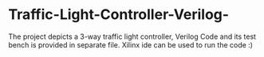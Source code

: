# Traffic-Light-Controller-Verilog-

The project depicts a 3-way traffic light controller, Verilog Code and its test bench is provided in separate file. Xilinx ide can be used to run the code :)
